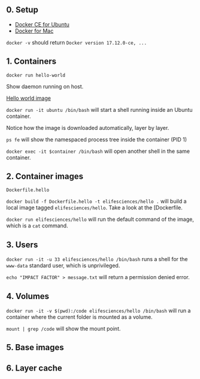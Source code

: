 ## 0. Setup

- [Docker CE for Ubuntu](https://docs.docker.com/install/linux/docker-ce/ubuntu/)
- [Docker for Mac](https://docs.docker.com/docker-for-mac/install/)

`docker -v` should return `Docker version 17.12.0-ce, ...`

## 1. Containers

`docker run hello-world`

Show daemon running on host.

[Hello world image](https://hub.docker.com/_/hello-world/)

`docker run -it ubuntu /bin/bash` will start a shell running inside an Ubuntu container.

Notice how the image is downloaded automatically, layer by layer.

`ps fe` will show the namespaced process tree inside the container (PID 1)

`docker exec -it $container /bin/bash` will open another shell in the same container.

## 2. Container images

`Dockerfile.hello`

`docker build -f Dockerfile.hello -t elifesciences/hello .` will build a local image tagged `elifesciences/hello`. Take a look at the [Dockerfile.

`docker run elifesciences/hello` will run the default command of the image, which is a `cat` command.

## 3. Users

`docker run -it -u 33 elifesciences/hello /bin/bash` runs a shell for the `www-data` standard user, which is unprivileged.

`echo "IMPACT FACTOR" > message.txt` will return a permission denied error.

## 4. Volumes

`docker run -it -v $(pwd):/code elifesciences/hello /bin/bash` will run a container where the current folder is mounted as a volume.

`mount | grep /code` will show the mount point.

## 5. Base images

## 6. Layer cache
